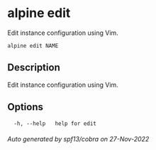 # alpine edit

Edit instance configuration using Vim.

```
alpine edit NAME
```

## Description

Edit instance configuration using Vim.

## Options

```
  -h, --help   help for edit
```

###### Auto generated by spf13/cobra on 27-Nov-2022
